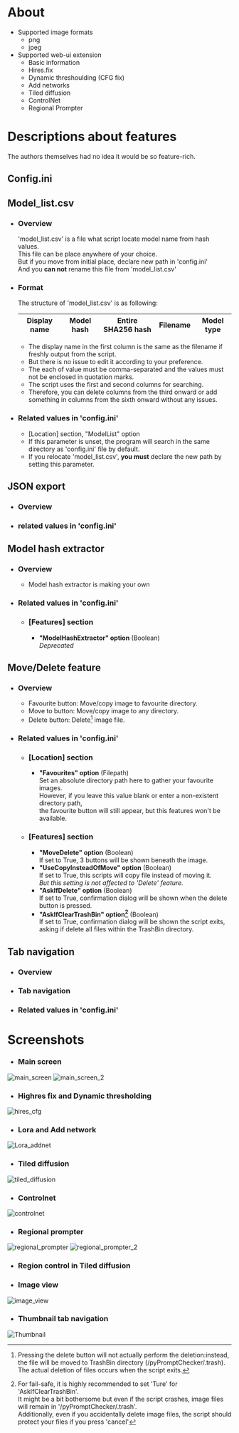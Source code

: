 # About
  - Supported image formats
    - png
    - jpeg
  - Supported web-ui extension
    - Basic information
    - Hires.fix
    - Dynamic threshoulding (CFG fix)
    - Add networks
    - Tiled diffusion
    - ControlNet
    - Regional Prompter
    
# Descriptions about features
The authors themselves had no idea it would be so feature-rich.  
## Config.ini
## Model_list.csv
- ### Overview  
  'model_list.csv' is a file what script locate model name from hash values.  
  This file can be place anywhere of your choice.  
  But if you move from initial place, declare new path in 'config.ini'  
  And you **can not** rename this file from 'model_list.csv'

- ### Format  
  The structure of 'model_list.csv' is as following:  

  | Display name | Model hash | Entire SHA256 hash | Filename | Model type |
  |:------------:|:----------:|:------------------:|:--------:|:----------:|

  - The display name in the first column is the same as the filename if freshly output from the script.
  - But there is no issue to  edit it according to your preference.
  - The each of value must be comma-separated and the values must not be enclosed in quotation marks.  
  - The script uses the first and second columns for searching.  
  - Therefore, you can delete columns from the third onward or add something in columns from the sixth onward without any issues.  

- ### Related values in 'config.ini'
  - [Location] section, "ModelList" option
  - If this parameter is unset, the program will search in the same directory as 'config.ini' file by default.
  - If you relocate 'model_list.csv', **you must** declare the new path by setting this parameter.

## JSON export
- ### Overview
- ### related values in 'config.ini'
## Model hash extractor
- ### Overview
  - Model hash extractor is making your own 
- ### Related values in 'config.ini'
  - ### [Features] section ###
    - **"ModelHashExtractor" option** (Boolean)  
    *Deprecated*
## Move/Delete feature
- ### Overview
  - Favourite button: Move/copy image to favourite directory.
  - Move to button: Move/copy image to any directory.
  - Delete button: Delete[^1] image file.

- ### Related values in 'config.ini'
  - ### [Location] section ###
    - **"Favourites" option** (Filepath)  
      Set an absolute directory path here to gather your favourite images.  
      However, if you leave this value blank or enter a non-existent directory path,  
      the favourite button will still appear, but this features won't be available.
  - ### [Features] section ###
    - **"MoveDelete" option** (Boolean)  
      If set to True, 3 buttons will be shown beneath the image.
    - **"UseCopyInsteadOfMove" option** (Boolean)   
      If set to True, this scripts will copy file instead of moving it.  
      *But this setting is not affected to 'Delete' feature.*
    - **"AskIfDelete" option** (Boolean)  
      If set to True, confirmation dialog will be shown when the delete button is pressed.
    - **"AskIfClearTrashBin" option[^2]** (Boolean)   
      If set to True, confirmation dialog will be shown the script exits,   
      asking if delete all files within the TrashBin directory.  
      
## Tab navigation
- ### Overview
- ### Tab navigation
- ### Related values in 'config.ini'

# Screenshots
- ### Main screen
![main_screen](https://user-images.githubusercontent.com/121333129/261905025-69283ba2-ac9d-4b92-944e-bd187ce2abc2.png)
![main_screen_2](https://user-images.githubusercontent.com/121333129/261905120-ad750fda-e8b3-458d-b03a-a3d97eff7bfb.png)
- ### Highres fix and Dynamic thresholding
![hires_cfg](https://user-images.githubusercontent.com/121333129/261911834-178e9918-3f3a-4434-90e9-6f8ce7c33bde.png)
- ### Lora and Add network
![Lora_addnet](https://user-images.githubusercontent.com/121333129/261911864-42731ce9-b9de-48b2-8f70-b538be7a56e8.png)
- ### Tiled diffusion
![tiled_diffusion](https://user-images.githubusercontent.com/121333129/261911802-a571772a-3e53-404b-b09b-4b9dc576add9.png)
- ### Controlnet
![controlnet](https://user-images.githubusercontent.com/121333129/261911911-cb4219a6-0270-4381-ba59-b333a91d7456.png)
- ### Regional prompter
![regional_prompter](https://user-images.githubusercontent.com/121333129/261966851-dff68376-70e2-4fe9-a24b-399c120e0f60.png)
![regional_prompter_2](https://user-images.githubusercontent.com/121333129/261966907-8cb29c70-1c9a-4601-98cc-8c771e5cf608.png)
- ### Region control in Tiled diffusion
- ### Image view
![image_view](https://user-images.githubusercontent.com/121333129/261905238-2aee6631-de09-4a1a-9052-a61bba7f348a.png)
- ### Thumbnail tab navigation
![Thumbnail](https://user-images.githubusercontent.com/121333129/261905360-cae29606-c641-4400-9c5d-64bb5251d8af.png)

 [^1]:Pressing the delete button will not actually perform the deletion:instead, the file will be moved to TrashBin directory (/pyPromptChecker/.trash).  
 The actual deletion of files occurs when the script exits.
 [^2]:For fail-safe, it is highly recommended to set 'Ture' for 'AskIfClearTrashBin'.  
  It might be a bit bothersome but even if the script crashes, image files will remain in '/pyPromptChecker/.trash'.  
  Additionally, even if you accidentally delete image files, the script should protect your files if you press 'cancel'
